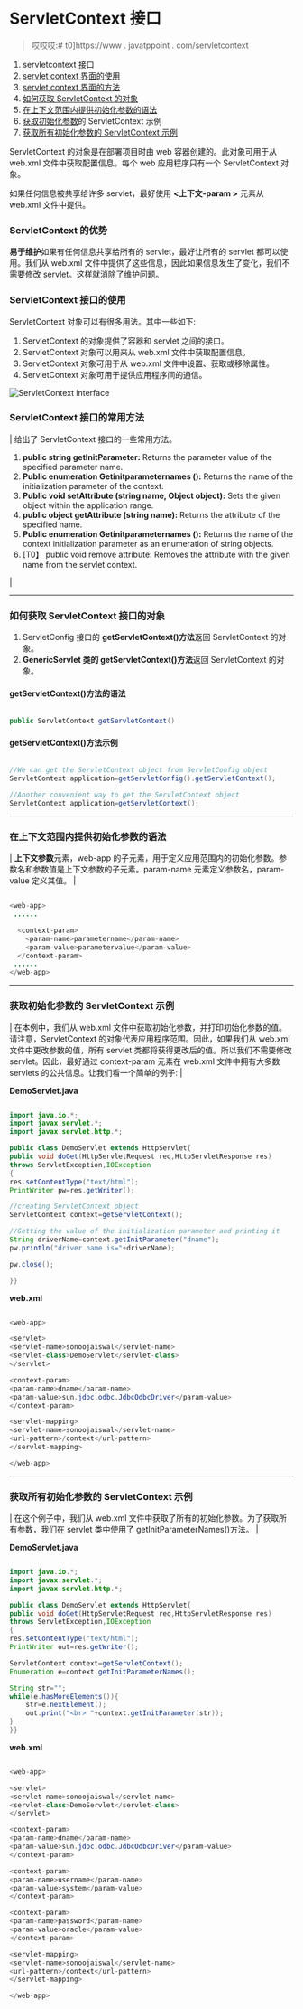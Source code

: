 # ServletContext 接口

> 哎哎哎:# t0]https://www . javatppoint . com/servletcontext

1.  servletcontext 接口
2.  [servlet context 界面的使用](#contextusage)
3.  [servlet context 界面的方法](#contextmethods)
4.  [如何获取 ServletContext 的对象](#contextobject)
5.  [在上下文范围内提供初始化参数的语法](#contextsyn)
6.  [获取初始化参数](#contextex1)的 ServletContext 示例
7.  [获取所有初始化参数的 ServletContext 示例](#contextex2)

ServletContext 的对象是在部署项目时由 web 容器创建的。此对象可用于从 web.xml 文件中获取配置信息。每个 web 应用程序只有一个 ServletContext 对象。

如果任何信息被共享给许多 servlet，最好使用 **<上下文-param >** 元素从 web.xml 文件中提供。

### ServletContext 的优势

**易于维护**如果有任何信息共享给所有的 servlet，最好让所有的 servlet 都可以使用。我们从 web.xml 文件中提供了这些信息，因此如果信息发生了变化，我们不需要修改 servlet。这样就消除了维护问题。

### ServletContext 接口的使用

ServletContext 对象可以有很多用法。其中一些如下:

1.  ServletContext 的对象提供了容器和 servlet 之间的接口。
2.  ServletContext 对象可以用来从 web.xml 文件中获取配置信息。
3.  ServletContext 对象可用于从 web.xml 文件中设置、获取或移除属性。
4.  ServletContext 对象可用于提供应用程序间的通信。

![ServletContext interface](../img/aad62391df61da9985194cbbc7b890b9.png)

### ServletContext 接口的常用方法

| 给出了 ServletContext 接口的一些常用方法。

1.  **public string getInitParameter:** Returns the parameter value of the specified parameter name.
2.  **Public enumeration Getinitparameternames ():** Returns the name of the initialization parameter of the context.
3.  **Public void setAttribute (string name, Object object):** Sets the given object within the application range.
4.  **public object getAttribute (string name):** Returns the attribute of the specified name.
5.  **Public enumeration Getinitparameternames ():** Returns the name of the context initialization parameter as an enumeration of string objects.
6.  [T0】 public void remove attribute: Removes the attribute with the given name from the servlet context.

 |

* * *

### 如何获取 ServletContext 接口的对象

1.  ServletConfig 接口的 **getServletContext()方法**返回 ServletContext 的对象。
2.  **GenericServlet 类的 getServletContext()方法**返回 ServletContext 的对象。

#### getServletContext()方法的语法

```java

public ServletContext getServletContext()

```

#### getServletContext()方法示例

```java

//We can get the ServletContext object from ServletConfig object
ServletContext application=getServletConfig().getServletContext();

//Another convenient way to get the ServletContext object
ServletContext application=getServletContext();

```

* * *

### 在上下文范围内提供初始化参数的语法

| **上下文参数**元素，web-app 的子元素，用于定义应用范围内的初始化参数。参数名和参数值是上下文参数的子元素。param-name 元素定义参数名，param-value 定义其值。 |

```java

<web-app>
 ......

  <context-param>
    <param-name>parametername</param-name>
    <param-value>parametervalue</param-value>
  </context-param>
 ......
</web-app>

```

* * *

### 获取初始化参数的 ServletContext 示例

| 在本例中，我们从 web.xml 文件中获取初始化参数，并打印初始化参数的值。请注意，ServletContext 的对象代表应用程序范围。因此，如果我们从 web.xml 文件中更改参数的值，所有 servlet 类都将获得更改后的值。所以我们不需要修改 servlet。因此，最好通过 context-param 元素在 web.xml 文件中拥有大多数 servlets 的公共信息。让我们看一个简单的例子: |

**DemoServlet.java**

```java

import java.io.*;
import javax.servlet.*;
import javax.servlet.http.*;

public class DemoServlet extends HttpServlet{
public void doGet(HttpServletRequest req,HttpServletResponse res)
throws ServletException,IOException
{
res.setContentType("text/html");
PrintWriter pw=res.getWriter();

//creating ServletContext object
ServletContext context=getServletContext();

//Getting the value of the initialization parameter and printing it
String driverName=context.getInitParameter("dname");
pw.println("driver name is="+driverName);

pw.close();

}}

```

**web.xml**

```java

<web-app>

<servlet>
<servlet-name>sonoojaiswal</servlet-name>
<servlet-class>DemoServlet</servlet-class>
</servlet>

<context-param>
<param-name>dname</param-name>
<param-value>sun.jdbc.odbc.JdbcOdbcDriver</param-value>
</context-param>

<servlet-mapping>
<servlet-name>sonoojaiswal</servlet-name>
<url-pattern>/context</url-pattern>
</servlet-mapping>

</web-app>

```

* * *

### 获取所有初始化参数的 ServletContext 示例

| 在这个例子中，我们从 web.xml 文件中获取了所有的初始化参数。为了获取所有参数，我们在 servlet 类中使用了 getInitParameterNames()方法。 |

**DemoServlet.java**

```java

import java.io.*;
import javax.servlet.*;
import javax.servlet.http.*;

public class DemoServlet extends HttpServlet{
public void doGet(HttpServletRequest req,HttpServletResponse res)
throws ServletException,IOException
{
res.setContentType("text/html");
PrintWriter out=res.getWriter();

ServletContext context=getServletContext();
Enumeration e=context.getInitParameterNames();

String str="";
while(e.hasMoreElements()){
	str=e.nextElement();
	out.print("<br> "+context.getInitParameter(str));
}
}} 
```

**web.xml**

```java

<web-app>

<servlet>
<servlet-name>sonoojaiswal</servlet-name>
<servlet-class>DemoServlet</servlet-class>
</servlet>

<context-param>
<param-name>dname</param-name>
<param-value>sun.jdbc.odbc.JdbcOdbcDriver</param-value>
</context-param>

<context-param>
<param-name>username</param-name>
<param-value>system</param-value>
</context-param>

<context-param>
<param-name>password</param-name>
<param-value>oracle</param-value>
</context-param>

<servlet-mapping>
<servlet-name>sonoojaiswal</servlet-name>
<url-pattern>/context</url-pattern>
</servlet-mapping>

</web-app>

```
